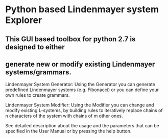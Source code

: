 #	Python based Lindenmayer system Explorer

##	This GUI based toolbox for python 2.7 is designed to either 
##	generate new or modify existing Lindenmayer systems/grammars. 

Lindenmayer System Generator:
    Using the Generator you can generate predefined Lindenmayer systems 
    (e.g. Fibonacci) or you can define your own rules to create grammars. 

Lindenmayer System Modifier:
    Using the Modifier you can change and modify existing L-systems, by 
    building rules to iteratively replace chains of n characters of the 
    system with chains of m other ones. 
    
See detailed description about the usage and the parameters that can be 
specified in the User Manual or by pressing the help button.
